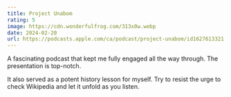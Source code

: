 ```yaml
---
title: Project Unabom
rating: 5
image: https://cdn.wonderfulfrog.com/313x0w.webp
date: 2024-02-20
url: https://podcasts.apple.com/ca/podcast/project-unabom/id1627613321
---
```


A fascinating podcast that kept me fully engaged all the way through. The presentation is top-notch.

It also served as a potent history lesson for myself. Try to resist the urge to check Wikipedia and let it unfold as you listen.
